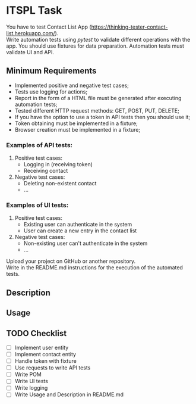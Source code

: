 # ITSPL Task
You have to test Contact List App (https://thinking-tester-contact-list.herokuapp.com/).  
Write automation tests using *pytest* to validate different operations with the app. You should use fixtures for data preparation. Automation tests must validate UI and API.

## Minimum Requirements
- Implemented positive and negative test cases;
- Tests use logging for actions;
- Report in the form of a HTML file must be generated after executing automation tests;
- Tested different HTTP request methods: GET, POST, PUT, DELETE;
- If you have the option to use a token in API tests then you should use it;
- Token obtaining must be implemented in a fixture;
- Browser creation must be implemented in a fixture;

### Examples of API tests:
1. Positive test cases:
    - Logging in (receiving token)
	- Receiving contact
2. Negative test cases:
    - Deleting non-existent contact
	- ...

### Examples of UI tests:
1. Positive test cases:
    - Existing user can authenticate in the system
	- User can create a new entry in the contact list
2. Negative test cases:
    - Non-existing user can't authenticate in the system
	- ...

Upload your project on GitHub or another repository.\
Write in the README.md instructions for the execution of the automated tests.

## Description

## Usage

## TODO Checklist
- [ ] Implement user entity
- [ ] Implement contact entity
- [ ] Handle token with fixture
- [ ] Use requests to write API tests
- [ ] Write POM
- [ ] Write UI tests
- [ ] Write logging
- [ ] Write Usage and Description in README.md
